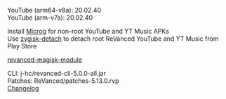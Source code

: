 YouTube (arm64-v8a): 20.02.40  
YouTube (arm-v7a): 20.02.40  

Install [Microg](https://github.com/ReVanced/GmsCore/releases) for non-root YouTube and YT Music APKs  
Use [zygisk-detach](https://github.com/j-hc/zygisk-detach) to detach root ReVanced YouTube and YT Music from Play Store  

[revanced-magisk-module](https://github.com/j-hc/revanced-magisk-module)
  
CLI: j-hc/revanced-cli-5.0.0-all.jar  
Patches: ReVanced/patches-5.13.0.rvp  
[Changelog](https://github.com/ReVanced/revanced-patches/releases/tag/v5.13.0)  
